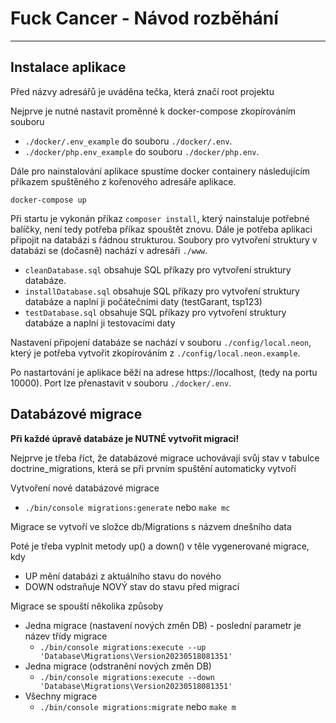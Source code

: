 Fuck Cancer - Návod rozběhání
=================
---

## Instalace aplikace
Před názvy adresářů je uváděna tečka, která značí root projektu

Nejprve je nutné nastavit proměnné k docker-compose zkopírováním souboru 
- `./docker/.env_example` do souboru `./docker/.env`.
- `./docker/php.env_example` do souboru `./docker/php.env`.

Dále pro nainstalování aplikace spustíme docker containery následujícím příkazem spuštěného z kořenového adresáře aplikace.

```
docker-compose up
```

Při startu je vykonán příkaz `composer install`, který nainstaluje potřebné balíčky, není tedy potřeba příkaz spouštět znovu.
Dále je potřeba aplikaci připojit na databázi s řádnou strukturou. Soubory pro vytvoření struktury v databázi se (dočasně) nachází v adresáři `./www`. 
- `cleanDatabase.sql` obsahuje SQL příkazy pro vytvoření struktury databáze. 
- `installDatabase.sql` obsahuje SQL příkazy pro vytvoření struktury databáze a naplní ji počátečními daty (testGarant, tsp123)
- `testDatabase.sql` obsahuje SQL příkazy pro vytvoření struktury databáze a naplní ji testovacími daty

Nastavení připojení databáze se nachází v souboru `./config/local.neon`, který je potřeba vytvořit zkopírováním z `./config/local.neon.example`.


Po nastartování je aplikace běží na adrese https://localhost, (tedy na portu 10000). Port lze přenastavit v souboru `./docker/.env`.

Databázové migrace
--------------------
**Při každé úpravě databáze je NUTNÉ vytvořit migraci!**

Nejprve je třeba říct, že databázové migrace uchovávají svůj stav v tabulce doctrine_migrations,
která se při prvním spuštění automaticky vytvoří

Vytvoření nové databázové migrace
- `./bin/console migrations:generate` nebo `make mc`

Migrace se vytvoří ve složce db/Migrations s názvem dnešního data

Poté je třeba vyplnit metody up() a down() v těle vygenerované migrace, kdy 
- UP mění databázi z aktuálního stavu do nového
- DOWN odstraňuje NOVÝ stav do stavu před migrací

Migrace se spouští několika způsoby
- Jedna migrace (nastavení nových změn DB) - poslední parametr je název třídy migrace
  - `./bin/console migrations:execute --up 'Database\Migrations\Version20230518081351'`
- Jedna migrace (odstranění nových změn DB)
    - `./bin/console migrations:execute --down 'Database\Migrations\Version20230518081351'`
- Všechny migrace
  - `./bin/console migrations:migrate`  nebo  `make m`



